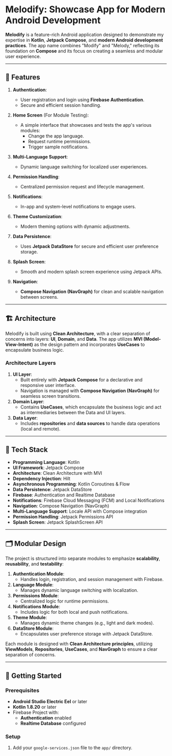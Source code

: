 # Melodify: Showcase App for Modern Android Development

**Melodify** is a feature-rich Android application designed to demonstrate my expertise in **Kotlin**, **Jetpack Compose**, and **modern Android development practices**. The app name combines "Modify" and "Melody," reflecting its foundation on **Compose** and its focus on creating a seamless and modular user experience.

---

## 📱 Features

1. **Authentication**:
   - User registration and login using **Firebase Authentication**.
   - Secure and efficient session handling.

2. **Home Screen** (For Module Testing):
   - A simple interface that showcases and tests the app's various modules:
     - Change the app language.
     - Request runtime permissions.
     - Trigger sample notifications.

3. **Multi-Language Support**:
   - Dynamic language switching for localized user experiences.

4. **Permission Handling**:
   - Centralized permission request and lifecycle management.

5. **Notifications**:
   - In-app and system-level notifications to engage users.

6. **Theme Customization**:
   - Modern theming options with dynamic adjustments.

7. **Data Persistence**:
   - Uses **Jetpack DataStore** for secure and efficient user preference storage.

8. **Splash Screen**:
   - Smooth and modern splash screen experience using Jetpack APIs.

9. **Navigation**:
   - **Compose Navigation (NavGraph)** for clean and scalable navigation between screens.

---

## 🏗️ Architecture

Melodify is built using **Clean Architecture**, with a clear separation of concerns into layers: **UI**, **Domain**, and **Data**. The app utilizes **MVI (Model-View-Intent)** as the design pattern and incorporates **UseCases** to encapsulate business logic.

### Architecture Layers
1. **UI Layer**:
   - Built entirely with **Jetpack Compose** for a declarative and responsive user interface.
   - Navigation is managed with **Compose Navigation (NavGraph)** for seamless screen transitions.
2. **Domain Layer**:
   - Contains **UseCases**, which encapsulate the business logic and act as intermediaries between the Data and UI layers.
3. **Data Layer**:
   - Includes **repositories** and **data sources** to handle data operations (local and remote).

---

## 🔧 Tech Stack

- **Programming Language**: Kotlin
- **UI Framework**: Jetpack Compose
- **Architecture**: Clean Architecture with MVI
- **Dependency Injection**: Hilt
- **Asynchronous Programming**: Kotlin Coroutines & Flow
- **Data Persistence**: Jetpack DataStore
- **Firebase**: Authentication and Realtime Database
- **Notifications**: Firebase Cloud Messaging (FCM) and Local Notifications
- **Navigation**: Compose Navigation (NavGraph)
- **Multi-Language Support**: Locale API with Compose integration
- **Permission Handling**: Jetpack Permissions API
- **Splash Screen**: Jetpack SplashScreen API

---

## 🗂️ Modular Design

The project is structured into separate modules to emphasize **scalability**, **reusability**, and **testability**:

1. **Authentication Module**:
   - Handles login, registration, and session management with Firebase.
2. **Language Module**:
   - Manages dynamic language switching with localization.
3. **Permissions Module**:
   - Centralized logic for runtime permissions.
4. **Notifications Module**:
   - Includes logic for both local and push notifications.
5. **Theme Module**:
   - Manages dynamic theme changes (e.g., light and dark modes).
6. **DataStore Module**:
   - Encapsulates user preference storage with Jetpack DataStore.

Each module is designed with **Clean Architecture principles**, utilizing **ViewModels**, **Repositories**, **UseCases**, and **NavGraph** to ensure a clear separation of concerns.

---

## 🚀 Getting Started

### Prerequisites
- **Android Studio Electric Eel** or later
- **Kotlin 1.8.20** or later
- Firebase Project with:
  - **Authentication** enabled
  - **Realtime Database** configured

### Setup
1. Add your `google-services.json` file to the `app/` directory.

